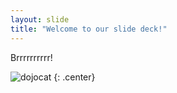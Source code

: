 ```yaml
---
layout: slide
title: "Welcome to our slide deck!"
---
```


Brrrrrrrrrr!

![dojocat](https://octodex.github.com/images/dojocat.jpg)
{: .center}
